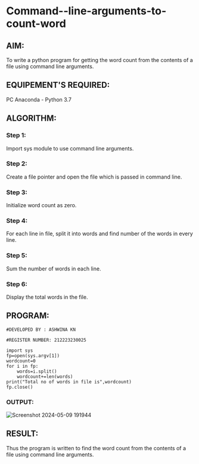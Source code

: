 # Command--line-arguments-to-count-word
## AIM:
To write a python program for getting the word count from the contents of a file using command line arguments.
## EQUIPEMENT'S REQUIRED: 
PC
Anaconda - Python 3.7
## ALGORITHM: 

### Step 1:

Import sys module to use command line arguments.

### Step 2: 

Create a file pointer and open the file which is passed in command line.
 
### Step 3: 

Initialize word count as zero.

### Step 4:  

For each line in file, split it into words and find number of the words in every line.

### Step 5: 

Sum the number of words in each line.

### Step 6: 

Display the total words in the file.

## PROGRAM:

```
#DEVELOPED BY : ASHWINA KN

#REGISTER NUMBER: 212223230025

import sys
fp=open(sys.argv[1])
wordcount=0
for i in fp:
    words=i.split()
    wordcount+=len(words)
print("Total no of words in file is",wordcount)
fp.close()
```

### OUTPUT:

![Screenshot 2024-05-09 191944](https://github.com/ashwinakn/Command--line-arguments-to-count-word/assets/141727149/d6ac2c1a-ef29-433c-af14-05134f2eb7f2)




## RESULT:
Thus the program is written to find the word count from the contents of a file using command line arguments.
